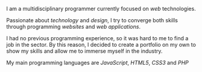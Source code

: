 I am a multidisciplinary programmer currently focused on *web* technologies.

Passionate about *technology* and *design*, I try to converge both skills through programming *websites* and *web applications*.

I had no previous programming experience, so it was hard to me to find a job in the sector. By this reason, I decided to create a portfolio on my own to show my skills and allow me to immerse myself in the industry.

My main programming languages &#8203;&#8203;are *JavaScript*, *HTML5*, *CSS3* and *PHP*
